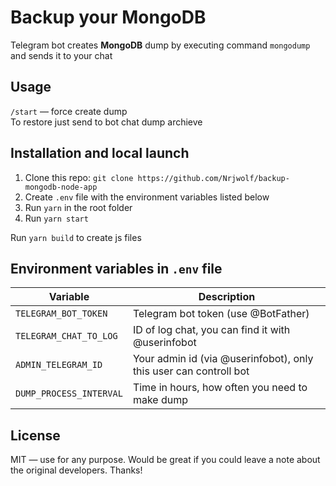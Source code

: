 # Backup your MongoDB

Telegram bot creates **MongoDB** dump by executing command `mongodump` and sends it to your chat

## Usage

`/start` — force create dump  
To restore just send to bot chat dump archieve

## Installation and local launch

1. Clone this repo: `git clone https://github.com/Nrjwolf/backup-mongodb-node-app`
2. Create `.env` file with the environment variables listed below
3. Run `yarn` in the root folder
4. Run `yarn start`

Run `yarn build` to create js files

## Environment variables in `.env` file

| Variable                     | Description                                                       |
| ---------------------------- | ----------------------------------------------------------------- |
| `TELEGRAM_BOT_TOKEN`         | Telegram bot token (use @BotFather)                               |
| `TELEGRAM_CHAT_TO_LOG`       | ID of log chat, you can find it with @userinfobot                 |
| `ADMIN_TELEGRAM_ID`          | Your admin id (via @userinfobot), only this user can controll bot |
| `DUMP_PROCESS_INTERVAL`      | Time in hours, how often you need to make dump                    |

## License

MIT — use for any purpose. Would be great if you could leave a note about the original developers. Thanks!